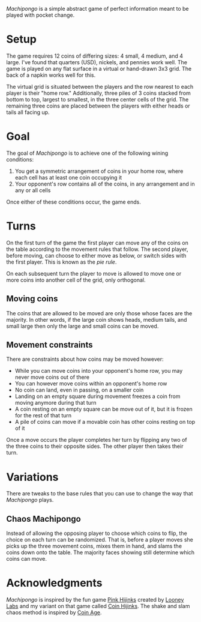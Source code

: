 *Machipongo* is a simple abstract game of perfect information meant to be played with pocket change.

Setup
=====

The game requires 12 coins of differing sizes: 4 small, 4 medium, and 4 large. I've found that quarters (USD), nickels, and pennies work well.  The game is played on any flat surface in a virtual or hand-drawn 3x3 grid.  The back of a napkin works well for this.

The virtual grid is situated between the players and the row nearest to each player is their "home row."  Additionally, three piles of 3 coins stacked from bottom to top, largest to smallest, in the three center cells of the grid.  The remaining three coins are placed between the players with either heads or tails all facing up.

Goal
====

The goal of *Machipongo* is to achieve one of the following wining conditions:

 1. You get a symmetric arrangement of coins in your home 
    row, where each cell has at least one coin occupying it
 2. Your opponent's row contains all of the coins, in any
    arrangement and in any or all cells

Once either of these conditions occur, the game ends.

Turns
=====

On the first turn of the game the first player can move any of the coins on the table according to the movement rules that follow. The second player, before moving, can choose to either move as below, or switch sides with the first player. This is known as the *pie rule*.

On each subsequent turn the player to move is allowed to move one or more coins into another cell of the grid, only orthogonal.

## Moving coins

The coins that are allowed to be moved are only those whose faces are the majority. In other words, if the large coin shows heads, medium tails, and small large then only the large and small coins can be moved.

## Movement constraints

There are constraints about how coins may be moved however:

 * While you can move coins into your opponent's home row, 
   you may never move coins out of there
 * You can however move coins within an opponent's home row
 * No coin can land, even in passing, on a smaller coin
 * Landing on an empty square during movement freezes a coin 
   from moving anymore during that turn
 * A coin resting on an empty square can be move out of it, 
   but it is frozen for the rest of that turn
 * A pile of coins can move if a movable coin has other coins
   resting on top of it

Once a move occurs the player completes her turn by flipping any two of the three coins to their opposite sides. The other player then takes their turn.

Variations
==========

There are tweaks to the base rules that you can use to change the way that *Machipongo* plays.

## Chaos Machipongo

Instead of allowing the opposing player to choose which coins to flip, the choice on each turn can be randomized.  That is, before a player moves she picks up the three movement coins, mixes them in hand, and slams the coins down onto the table.  The majority faces showing still determine which coins can move.

Acknowledgments
===============

*Machipongo* is inspired by the fun game [Pink Hijinks](http://www.looneylabs.com/games/pink-hijinks) created by [Looney Labs](http://www.looneylabs.com) and my variant on that game called [Coin Hijinks](https://github.com/fogus/spiel/tree/master/taschenspiele/coin-hijinks).  The shake and slam chaos method is inspired by [Coin Age](http://boardgamegeek.com/boardgame/146130/coin-age).